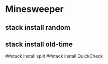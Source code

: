﻿# Minesweeper
## stack install random
## stack install old-time
##stack install split
##stack install QuickCheck
